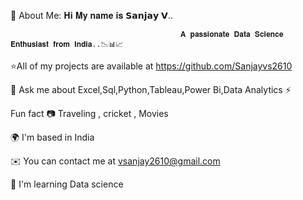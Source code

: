 💫 About Me:
                                                    𝐇𝐢 𝐌𝐲 𝐧𝐚𝐦𝐞 𝐢𝐬 𝗦𝗮𝗻𝗷𝗮𝘆 𝗩..                                            
                                                    
                                                    
                                          𝐀 𝐩𝐚𝐬𝐬𝐢𝐨𝐧𝐚𝐭𝐞 𝐃𝐚𝐭𝐚 𝐒𝐜𝐢𝐞𝐧𝐜𝐞 𝐄𝐧𝐭𝐡𝐮𝐬𝐢𝐚𝐬𝐭 𝐟𝐫𝐨𝐦 𝐈𝐧𝐝𝐢𝐚..📉📊📈 
                                          
⭐All of my projects are available at https://github.com/Sanjayvs2610

💬 Ask me about Excel,Sql,Python,Tableau,Power Bi,Data Analytics ⚡

Fun fact 📷 Traveling , cricket , Movies

🌍 I'm based in India

✉️ You can contact me at vsanjay2610@gmail.com

🧠 I'm learning Data science

